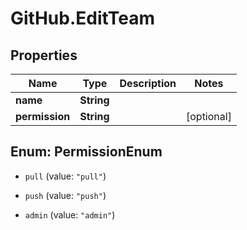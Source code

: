 # GitHub.EditTeam

## Properties

Name | Type | Description | Notes
------------ | ------------- | ------------- | -------------
**name** | **String** |  | 
**permission** | **String** |  | [optional] 



## Enum: PermissionEnum


* `pull` (value: `"pull"`)

* `push` (value: `"push"`)

* `admin` (value: `"admin"`)




